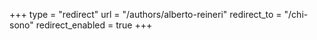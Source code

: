 +++
type = "redirect"
url = "/authors/alberto-reineri"
redirect_to = "/chi-sono"
redirect_enabled = true
+++